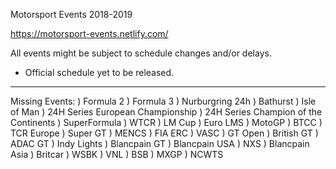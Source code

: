 Motorsport Events 2018-2019

https://motorsport-events.netlify.com/

All events might be subject to schedule changes and/or delays.
* Official schedule yet to be released.


---


Missing Events:
  ) Formula 2
  ) Formula 3
  ) Nurburgring 24h
  ) Bathurst
  ) Isle of Man
  ) 24H Series European Championship
  ) 24H Series Champion of the Continents
  ) SuperFormula
  ) WTCR
  ) LM Cup
  ) Euro LMS
  ) MotoGP
  ) BTCC
  ) TCR Europe
  ) Super GT
  ) MENCS
  ) FIA ERC
  ) VASC
  ) GT Open
  ) British GT
  ) ADAC GT
  ) Indy Lights
  ) Blancpain GT
  ) Blancpain USA
  ) NXS
  ) Blancpain Asia
  ) Britcar
  ) WSBK
  ) VNL
  ) BSB
  ) MXGP
  ) NCWTS